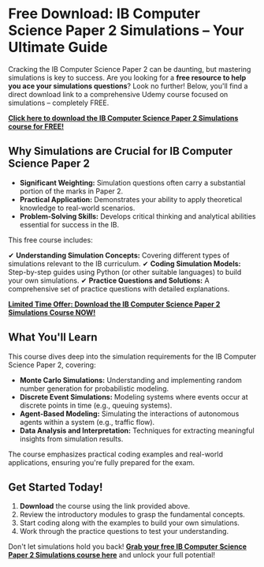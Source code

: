 # Free Download: IB Computer Science Paper 2 Simulations – Your Ultimate Guide

Cracking the IB Computer Science Paper 2 can be daunting, but mastering simulations is key to success. Are you looking for a **free resource to help you ace your simulations questions**? Look no further! Below, you'll find a direct download link to a comprehensive Udemy course focused on simulations – completely FREE.

[**Click here to download the IB Computer Science Paper 2 Simulations course for FREE!**](https://udemywork.com/ib-computer-science-paper-2-simulations)

## Why Simulations are Crucial for IB Computer Science Paper 2

- **Significant Weighting:** Simulation questions often carry a substantial portion of the marks in Paper 2.
- **Practical Application:** Demonstrates your ability to apply theoretical knowledge to real-world scenarios.
- **Problem-Solving Skills:** Develops critical thinking and analytical abilities essential for success in the IB.

This free course includes:

✔ **Understanding Simulation Concepts:** Covering different types of simulations relevant to the IB curriculum.
✔ **Coding Simulation Models:** Step-by-step guides using Python (or other suitable languages) to build your own simulations.
✔ **Practice Questions and Solutions:** A comprehensive set of practice questions with detailed explanations.

[**Limited Time Offer: Download the IB Computer Science Paper 2 Simulations Course NOW!**](https://udemywork.com/ib-computer-science-paper-2-simulations)

## What You'll Learn

This course dives deep into the simulation requirements for the IB Computer Science Paper 2, covering:

*   **Monte Carlo Simulations:** Understanding and implementing random number generation for probabilistic modeling.
*   **Discrete Event Simulations:** Modeling systems where events occur at discrete points in time (e.g., queuing systems).
*   **Agent-Based Modeling:** Simulating the interactions of autonomous agents within a system (e.g., traffic flow).
*   **Data Analysis and Interpretation:** Techniques for extracting meaningful insights from simulation results.

The course emphasizes practical coding examples and real-world applications, ensuring you're fully prepared for the exam.

## Get Started Today!

1.  **Download** the course using the link provided above.
2.  Review the introductory modules to grasp the fundamental concepts.
3.  Start coding along with the examples to build your own simulations.
4.  Work through the practice questions to test your understanding.

Don't let simulations hold you back! **[Grab your free IB Computer Science Paper 2 Simulations course here](https://udemywork.com/ib-computer-science-paper-2-simulations)** and unlock your full potential!
